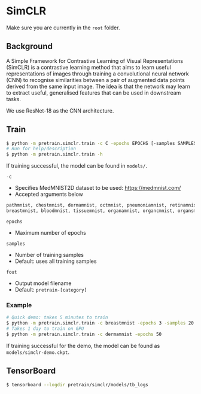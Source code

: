 # SimCLR

Make sure you are currently in the `root` folder.

## Background

A Simple Framework for Contrastive Learning of Visual Representations (SimCLR)
is a contrastive learning method that aims to learn useful representations of
images through training a convolutional neural network (CNN) to recognise
similarities between a pair of augmented data points derived from the same input
image. The idea is that the network may learn to extract useful, generalised
features that can be used in downstream tasks.

We use ResNet-18 as the CNN architecture.

## Train

```bash
$ python -m pretrain.simclr.train -c C -epochs EPOCHS [-samples SAMPLES] [-fout FOUT]
# Run for help/description
$ python -m pretrain.simclr.train -h
```

If training successful, the model can be found in `models/`.

`-c`
- Specifies MedMNIST2D dataset to be used: https://medmnist.com/
- Accepted arguments below
```py
pathmnist, chestmnist, dermamnist, octmnist, pneumoniamnist, retinamnist, 
breastmnist, bloodmnist, tissuemnist, organamnist, organcmnist, organsmnist
```

`epochs`
- Maximum number of epochs

`samples`
- Number of training samples
- Default: uses all training samples

`fout`
- Output model filename
- Default: `pretrain-[category]`

### Example

```bash
# Quick demo: takes 5 minutes to train
$ python -m pretrain.simclr.train -c breastmnist -epochs 3 -samples 20 -fout simclr-demo
# Takes 1 day to train on GPU
$ python -m pretrain.simclr.train -c dermamnist -epochs 50
```

If training successful for the demo, the model can be found as
`models/simclr-demo.ckpt`.

## TensorBoard

```bash
$ tensorboard --logdir pretrain/simclr/models/tb_logs
```
